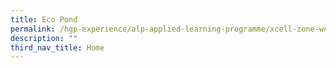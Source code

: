 ```yaml
---
title: Eco Pond
permalink: /hgp-experience/alp-applied-learning-programme/xcell-zone-website/home/eco-pond/
description: ""
third_nav_title: Home
---
```

